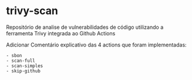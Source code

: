 # trivy-scan
Repositório de analise de vulnerabilidades de código utilizando a ferramenta Trivy integrada ao Github Actions

Adicionar Comentário explicativo das 4 actions que foram implementadas:

    - sbon
    - scan-full
    - scan-simples
    - skip-github
